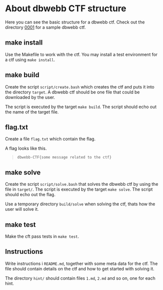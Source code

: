 About dbwebb CTF structure
============================

Here you can see the basic structure for a dbwebb ctf. Check out the directory [0001](0001) for a sample dbwebb ctf.



make install
----------------------------

Use the Makefile to work with the ctf. You may install a test environment for a ctf using `make install`.



make build
----------------------------

Create the script `script/create.bash` which creates the ctf and puts it into the directory `target`. A dbwebb ctf should be one file that could be downloaded by the user.

The script is executed by the target `make build`.  The script should echo out the name of the target file.



flag.txt
----------------------------

Create a file `flag.txt` which contain the flag.

A flag looks like this.

> `dbwebb-CTF{some message related to the ctf}`



make solve
----------------------------

Create the script `script/solve.bash` that solves the dbwebb ctf by using the file in `target/`. The script is executed by the target `make solve`. The script should echo out the flag.

Use a temporary directory `build/solve` when solving the ctf, thats how the user will solve it.



make test
----------------------------

Make the cft pass tests in `make test`.



Instructions
----------------------------

Write instructions i `README.md`, together with some meta data for the ctf. The file should contain details on the ctf and how to get started with solving it.

The directory `hint/` should contain files `1.md`, `2.md` and so on, one for each hint.
